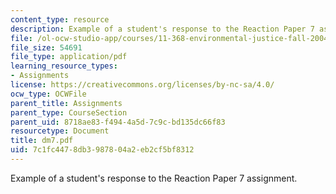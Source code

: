 ```yaml
---
content_type: resource
description: Example of a student's response to the Reaction Paper 7 assignment.
file: /ol-ocw-studio-app/courses/11-368-environmental-justice-fall-2004/7c1fc4478db3987804a2eb2cf5bf8312_dm7.pdf
file_size: 54691
file_type: application/pdf
learning_resource_types:
- Assignments
license: https://creativecommons.org/licenses/by-nc-sa/4.0/
ocw_type: OCWFile
parent_title: Assignments
parent_type: CourseSection
parent_uid: 8718ae83-f494-4a5d-7c9c-bd135dc66f83
resourcetype: Document
title: dm7.pdf
uid: 7c1fc447-8db3-9878-04a2-eb2cf5bf8312
---
```

Example of a student's response to the Reaction Paper 7 assignment.